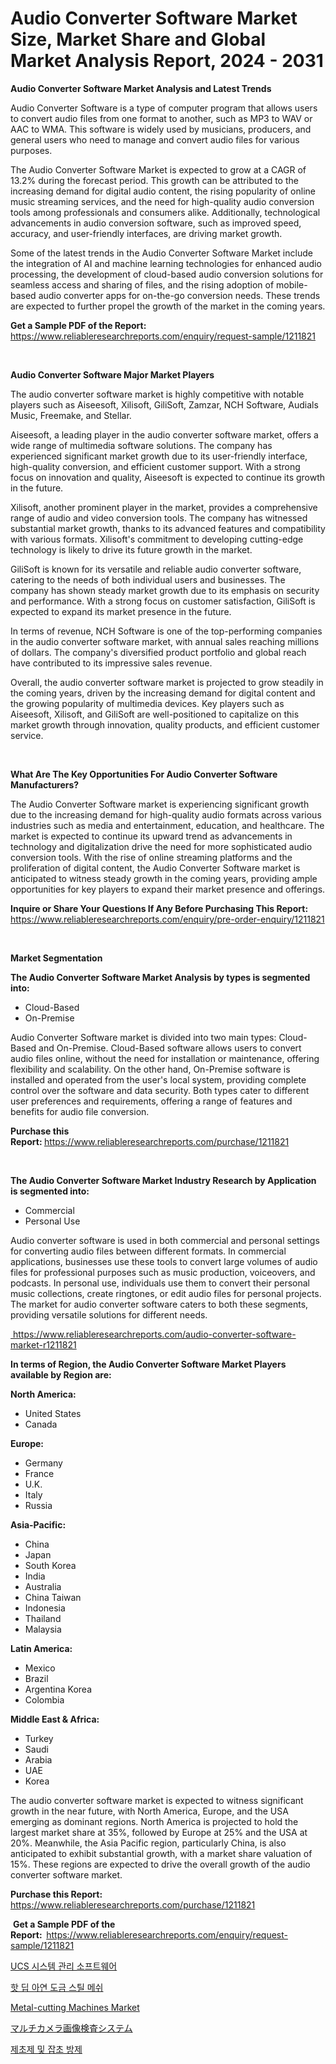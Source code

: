 <p><h1>Audio Converter Software Market Size, Market Share and Global Market Analysis Report, 2024 - 2031</h1></p><p><strong>Audio Converter Software Market Analysis and Latest Trends</strong></p>
<p><p>Audio Converter Software is a type of computer program that allows users to convert audio files from one format to another, such as MP3 to WAV or AAC to WMA. This software is widely used by musicians, producers, and general users who need to manage and convert audio files for various purposes.</p><p>The Audio Converter Software Market is expected to grow at a CAGR of 13.2% during the forecast period. This growth can be attributed to the increasing demand for digital audio content, the rising popularity of online music streaming services, and the need for high-quality audio conversion tools among professionals and consumers alike. Additionally, technological advancements in audio conversion software, such as improved speed, accuracy, and user-friendly interfaces, are driving market growth.</p><p>Some of the latest trends in the Audio Converter Software Market include the integration of AI and machine learning technologies for enhanced audio processing, the development of cloud-based audio conversion solutions for seamless access and sharing of files, and the rising adoption of mobile-based audio converter apps for on-the-go conversion needs. These trends are expected to further propel the growth of the market in the coming years.</p></p>
<p><strong>Get a Sample PDF of the Report:&nbsp;</strong> <a href="https://www.reliableresearchreports.com/enquiry/request-sample/1211821">https://www.reliableresearchreports.com/enquiry/request-sample/1211821</a></p>
<p>&nbsp;</p>
<p><strong>Audio Converter Software Major Market Players</strong></p>
<p><p>The audio converter software market is highly competitive with notable players such as Aiseesoft, Xilisoft, GiliSoft, Zamzar, NCH Software, Audials Music, Freemake, and Stellar. </p><p>Aiseesoft, a leading player in the audio converter software market, offers a wide range of multimedia software solutions. The company has experienced significant market growth due to its user-friendly interface, high-quality conversion, and efficient customer support. With a strong focus on innovation and quality, Aiseesoft is expected to continue its growth in the future.</p><p>Xilisoft, another prominent player in the market, provides a comprehensive range of audio and video conversion tools. The company has witnessed substantial market growth, thanks to its advanced features and compatibility with various formats. Xilisoft's commitment to developing cutting-edge technology is likely to drive its future growth in the market.</p><p>GiliSoft is known for its versatile and reliable audio converter software, catering to the needs of both individual users and businesses. The company has shown steady market growth due to its emphasis on security and performance. With a strong focus on customer satisfaction, GiliSoft is expected to expand its market presence in the future.</p><p>In terms of revenue, NCH Software is one of the top-performing companies in the audio converter software market, with annual sales reaching millions of dollars. The company's diversified product portfolio and global reach have contributed to its impressive sales revenue.</p><p>Overall, the audio converter software market is projected to grow steadily in the coming years, driven by the increasing demand for digital content and the growing popularity of multimedia devices. Key players such as Aiseesoft, Xilisoft, and GiliSoft are well-positioned to capitalize on this market growth through innovation, quality products, and efficient customer service.</p></p>
<p>&nbsp;</p>
<p><strong>What Are The Key Opportunities For Audio Converter Software Manufacturers?</strong></p>
<p><p>The Audio Converter Software market is experiencing significant growth due to the increasing demand for high-quality audio formats across various industries such as media and entertainment, education, and healthcare. The market is expected to continue its upward trend as advancements in technology and digitalization drive the need for more sophisticated audio conversion tools. With the rise of online streaming platforms and the proliferation of digital content, the Audio Converter Software market is anticipated to witness steady growth in the coming years, providing ample opportunities for key players to expand their market presence and offerings.</p></p>
<p><strong>Inquire or Share Your Questions If Any Before Purchasing This Report:</strong> <a href="https://www.reliableresearchreports.com/enquiry/pre-order-enquiry/1211821">https://www.reliableresearchreports.com/enquiry/pre-order-enquiry/1211821</a></p>
<p>&nbsp;</p>
<p><strong>Market Segmentation</strong></p>
<p><strong>The Audio Converter Software Market Analysis by types is segmented into:</strong></p>
<p><ul><li>Cloud-Based</li><li>On-Premise</li></ul></p>
<p><p>Audio Converter Software market is divided into two main types: Cloud-Based and On-Premise. Cloud-Based software allows users to convert audio files online, without the need for installation or maintenance, offering flexibility and scalability. On the other hand, On-Premise software is installed and operated from the user's local system, providing complete control over the software and data security. Both types cater to different user preferences and requirements, offering a range of features and benefits for audio file conversion.</p></p>
<p><strong>Purchase this Report:&nbsp;</strong><a href="https://www.reliableresearchreports.com/purchase/1211821">https://www.reliableresearchreports.com/purchase/1211821</a></p>
<p>&nbsp;</p>
<p><strong>The Audio Converter Software Market Industry Research by Application is segmented into:</strong></p>
<p><ul><li>Commercial</li><li>Personal Use</li></ul></p>
<p><p>Audio converter software is used in both commercial and personal settings for converting audio files between different formats. In commercial applications, businesses use these tools to convert large volumes of audio files for professional purposes such as music production, voiceovers, and podcasts. In personal use, individuals use them to convert their personal music collections, create ringtones, or edit audio files for personal projects. The market for audio converter software caters to both these segments, providing versatile solutions for different needs.</p></p>
<p><a href="https://www.reliableresearchreports.com/audio-converter-software-market-r1211821">&nbsp;https://www.reliableresearchreports.com/audio-converter-software-market-r1211821</a></p>
<p><strong>In terms of Region, the Audio Converter Software Market Players available by Region are:</strong></p>
<p>
    <p> <strong> North America: </strong>
        <ul>
            <li>United States</li>
            <li>Canada</li>
        </ul>
        </p> 
    <p> <strong> Europe: </strong>
        <ul>
            <li>Germany</li>
            <li>France</li>
            <li>U.K.</li>
            <li>Italy</li>
            <li>Russia</li>
        </ul>
        </p> 
    <p> <strong> Asia-Pacific: </strong>
        <ul>
            <li>China</li>
            <li>Japan</li>
            <li>South Korea</li>
            <li>India</li>
            <li>Australia</li>
            <li>China Taiwan</li>
            <li>Indonesia</li>
            <li>Thailand</li>
            <li>Malaysia</li>
        </ul>
        </p> 
    <p> <strong> Latin America: </strong>
        <ul>
            <li>Mexico</li>
            <li>Brazil</li>
            <li>Argentina Korea</li>
            <li>Colombia</li>
        </ul>
        </p> 
    <p> <strong> Middle East & Africa: </strong>
        <ul>
            <li>Turkey</li>
            <li>Saudi</li>
            <li>Arabia</li>
            <li>UAE</li>
            <li>Korea</li>
        </ul>
    </p>
    </p>
<p><p>The audio converter software market is expected to witness significant growth in the near future, with North America, Europe, and the USA emerging as dominant regions. North America is projected to hold the largest market share at 35%, followed by Europe at 25% and the USA at 20%. Meanwhile, the Asia Pacific region, particularly China, is also anticipated to exhibit substantial growth, with a market share valuation of 15%. These regions are expected to drive the overall growth of the audio converter software market.</p></p>
<p><strong>Purchase this Report: </strong><a href="https://www.reliableresearchreports.com/purchase/1211821">https://www.reliableresearchreports.com/purchase/1211821</a></p>
<p>&nbsp;<strong>Get a Sample PDF of the Report:&nbsp;&nbsp;</strong><a href="https://www.reliableresearchreports.com/enquiry/request-sample/1211821">https://www.reliableresearchreports.com/enquiry/request-sample/1211821</a></p>
<p><strong></strong></p>
<p><p><a href="https://medium.com/@antosuigrtley99783676/ucs-%EC%8B%9C%EC%8A%A4%ED%85%9C-%EA%B4%80%EB%A6%AC-%EC%86%8C%ED%94%84%ED%8A%B8%EC%9B%A8%EC%96%B4-%EC%8B%9C%EC%9E%A5-%EA%B2%BD%EC%9F%81-%EB%B6%84%EC%84%9D-%EC%8B%9C%EC%9E%A5-%ED%8A%B8%EB%A0%8C%EB%93%9C-%EB%B0%8F-2031%EB%85%84%EA%B9%8C%EC%A7%80%EC%9D%98-%EC%98%88%EC%B8%A1-c8c91dab3ab7">UCS 시스템 관리 소프트웨어</a></p><p><a href="https://github.com/apple8975768/Market-Research-Report-List-1/blob/main/605309895195.md">핫 딥 아연 도금 스틸 메쉬</a></p><p><a href="https://github.com/PeterParrish5/Market-Research-Report-List-5/blob/main/metal-cutting-machines-market.md">Metal-cutting Machines Market</a></p><p><a href="https://github.com/LuzHills1972/Market-Research-Report-List-1/blob/main/5950688101637.md">マルチカメラ画像検査システム</a></p><p><a href="https://github.com/hzumrdvas204296/Market-Research-Report-List-2/blob/main/738294295196.md">제초제 및 잡초 방제</a></p></p>
